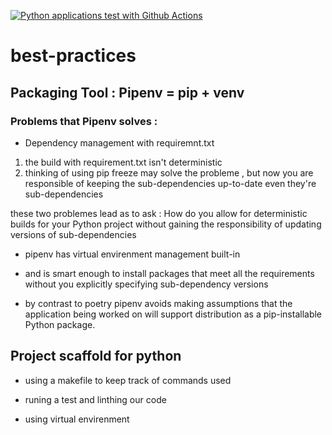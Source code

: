 [![Python applications test with Github Actions](https://github.com/azizhamza-code/best-practices/actions/workflows/main.yml/badge.svg)](https://github.com/azizhamza-code/best-practices/actions/workflows/main.yml)


# best-practices

## Packaging Tool :  Pipenv = pip + venv

### Problems that Pipenv solves :

* Dependency management with requiremnt.txt

1. the build with requirement.txt isn't deterministic 
2. thinking of using pip freeze may solve the probleme , but now you are responsible of keeping the sub-dependencies up-to-date even they're sub-dependencies 

these two problemes lead as to ask : How do you allow for deterministic builds for your Python project without gaining the responsibility of updating versions of sub-dependencies

* pipenv has virtual envirenment management built-in

* and is smart enough to install packages that meet all the requirements without you explicitly specifying sub-dependency versions

* by contrast to poetry pipenv avoids making assumptions that the application being worked on will support distribution as a pip-installable Python package.

## Project scaffold for python

* using a makefile  to keep track of commands used

* runing a test and linthing our code

* using virtual envirenment
